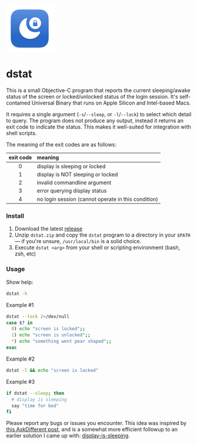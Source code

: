 <img src="./icon.png" width="128">

# dstat

This is a small Objective-C program that reports the current sleeping/awake status of the screen or locked/unlocked status of the login session. It's self-contained Universal Binary that runs on Apple Silicon and Intel-based Macs.

It requires a single argument (`-s`/`--sleep`, or `-l`/`--lock`) to select which detail to query. The program does not produce any output, instead it returns an exit code to indicate the status. This makes it well-suited for integration with shell scripts.

The meaning of the exit codes are as follows:

|exit code|meaning|
|:---:|:---|
|0|display is sleeping or locked|
|1|display is NOT sleeping or locked|
|2|invalid commandline argument|
|3|error querying display status|
|4|no login session (cannot operate in this condition)|

### Install

1. Download the latest [release](https://github.com/luckman212/dstat/releases)
2. Unzip `dstat.zip` and copy the `dstat` program to a directory in your `$PATH` — if you're unsure, `/usr/local/bin` is a solid choice.
3. Execute `dstat <arg>` from your shell or scripting environment (bash, zsh, etc)

### Usage

Show help:
```bash
dstat -h
```

Example #1
```bash
dstat --lock 2>/dev/null
case $? in
  0) echo "screen is locked";;
  1) echo "screen is unlocked";;
  *) echo "something went pear shaped";;
esac
```

Example #2
```bash
dstat -l && echo "screen is locked"
```

Example #3
```bash
if dstat --sleep; then
  # display is sleeping
  say "time for bed"
fi
```

Please report any bugs or issues you encounter. This idea was inspired by [this AskDifferent post][1], and is a somewhat more efficient followup to an earlier solution I came up with: [display-is-sleeping][2].

[1]: https://apple.stackexchange.com/questions/466236/check-if-display-sleep-on-apple-silicon-in-bash
[2]: https://github.com/luckman212/display-is-sleeping

